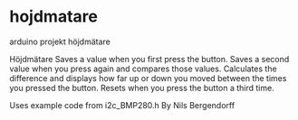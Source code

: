 # hojdmatare
 arduino projekt höjdmätare

Höjdmätare
Saves a value when you first press the button. 
Saves a second value when you press again and compares those values.
Calculates the difference and displays how far up or down you moved between the times you pressed the button. 
Resets when you press the button a third time.

Uses example code from i2c_BMP280.h
By Nils Bergendorff

